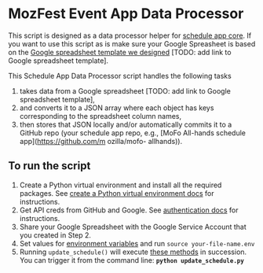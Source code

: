 # MozFest Event App Data Processor

This script is designed as a data processor helper for [schedule app core](https://github.com/mozilla/schedule-app-core/). If you want to use this script as is make sure your Google Spreasheet is based on the [Google spreadsheet template we designed]() [TODO: add link to Google spreadsheet template].

This Schedule App Data Processor script handles the following tasks

1. takes data from a Google spreadsheet [TODO: add link to Google spreadsheet template],
2. and converts it to a JSON array where each object has keys corresponding to the 
  spreadsheet column names,
3. then stores that JSON locally and/or automatically commits it to a GitHub 
  repo (your schedule app repo, e.g., [MoFo All-hands schedule app](https://github.com/m ozilla/mofo- allhands)).

## To run the script

1. Create a Python virtual environment and install all the required packages. See 
[create a Python virtual environment docs](https://github.com/mozilla/schedule-app-data-processor/blob/master/docs/REQUIREMENTS.md#create-a-python-virtual-environment) for instructions.
2. Get API creds from GitHub and Google. See [authentication docs](https://github.com/mozilla/schedule-app-data-processor/blob/master/docs/REQUIREMENTS.md#authentication) for instructions.
3. Share your Google Spreadsheet with the Google Service Account that you created in Step 2.
4. Set values for [environment variables](https://github.com/mozilla/schedule-app-data-processor/blob/master/docs/REQUIREMENTS.md#environment-variables) and run `source your-file-name.env`
5. Running `update_schedule()` will execute [these methods](https://github.com/mozilla/schedule-app-data-processor/blob/master/docs/REQUIREMENTS.md#primary-methods-of-the-script) in succession. You can trigger it from the command line: **`python update_schedule.py`**
